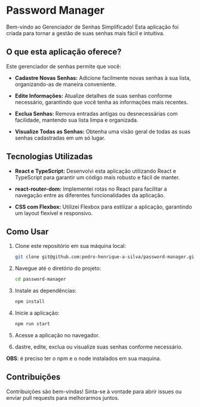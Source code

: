 # Password Manager

Bem-vindo ao Gerenciador de Senhas Simplificado! Esta aplicação foi criada para tornar a gestão de suas senhas mais fácil e intuitiva. 

## O que esta aplicação oferece?

Este gerenciador de senhas permite que você:

- **Cadastre Novas Senhas:** Adicione facilmente novas senhas à sua lista, organizando-as de maneira conveniente.

- **Edite Informações:** Atualize detalhes de suas senhas conforme necessário, garantindo que você tenha as informações mais recentes.

- **Exclua Senhas:** Remova entradas antigas ou desnecessárias com facilidade, mantendo sua lista limpa e organizada.

- **Visualize Todas as Senhas:** Obtenha uma visão geral de todas as suas senhas cadastradas em um só lugar.


## Tecnologias Utilizadas

- **React e TypeScript:** Desenvolvi esta aplicação utilizando React e TypeScript para garantir um código mais robusto e fácil de manter.

- **react-router-dom:** Implementei rotas no React para facilitar a navegação entre as diferentes funcionalidades da aplicação.

- **CSS com Flexbox:** Utilizei Flexbox para estilizar a aplicação, garantindo um layout flexível e responsivo.

## Como Usar

1. Clone este repositório em sua máquina local:

   ```bash
   git clone git@github.com:pedro-henrique-a-silva/password-manager.git

2. Navegue até o diretório do projeto:

   ```bash
   cd password-manager

3. Instale as dependências:
   ```bash
   npm install
   
4. Inicie a aplicação:
   ```bash
   npm run start
5. Acesse a aplicação no navegador.
6. dastre, edite, exclua ou visualize suas senhas conforme necessário.

**OBS**: é preciso ter o npm e o node instalados em sua maquina.

## Contribuições

Contribuições são bem-vindas! Sinta-se à vontade para abrir issues ou enviar pull requests para melhorarmos juntos.

